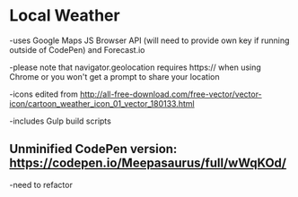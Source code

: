 Local Weather
=============

-uses Google Maps JS Browser API (will need to provide own key if running outside of CodePen) and Forecast.io

-please note that navigator.geolocation requires https:// when using Chrome or you won't get a prompt to share your location

-icons edited from http://all-free-download.com/free-vector/vector-icon/cartoon_weather_icon_01_vector_180133.html

-includes Gulp build scripts

Unminified CodePen version: https://codepen.io/Meepasaurus/full/wWqKOd/
-----------------------------------------------------------------------

-need to refactor
